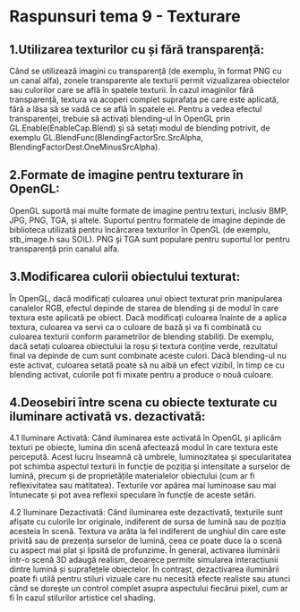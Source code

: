 ﻿# Raspunsuri tema 9 - Texturare


## 1.Utilizarea texturilor cu și fără transparență:
Când se utilizează imagini cu transparență (de exemplu, în format PNG cu un canal alfa),
zonele transparente ale texturii permit vizualizarea obiectelor sau culorilor care se află în spatele texturii.
În cazul imaginilor fără transparență, textura va acoperi complet suprafața pe care este aplicată,
fără a lăsa să se vadă ce se află în spatele ei.
Pentru a vedea efectul transparenței, trebuie să activați blending-ul în OpenGL prin GL.Enable(EnableCap.Blend)
și să setați modul de blending potrivit, de exemplu GL.BlendFunc(BlendingFactorSrc.SrcAlpha, BlendingFactorDest.OneMinusSrcAlpha).

## 2.Formate de imagine pentru texturare în OpenGL:
OpenGL suportă mai multe formate de imagine pentru texturi, inclusiv BMP, JPG, PNG, TGA, și altele.
Suportul pentru formatele de imagine depinde de biblioteca utilizată pentru încărcarea texturilor în OpenGL (de exemplu, stb_image.h sau SOIL).
PNG și TGA sunt populare pentru suportul lor pentru transparență prin canalul alfa.

## 3.Modificarea culorii obiectului texturat:
În OpenGL, dacă modificați culoarea unui obiect texturat prin manipularea canalelor RGB, efectul depinde 
de starea de blending și de modul în care textura este aplicată pe obiect. Dacă modificați culoarea înainte de a aplica textura, 
culoarea va servi ca o culoare de bază și va fi combinată cu culoarea texturii conform parametrilor de blending stabiliți.
De exemplu, dacă setați culoarea obiectului la roșu și textura conține verde, rezultatul final va depinde 
de cum sunt combinate aceste culori. Dacă blending-ul nu este activat, culoarea setată poate să nu aibă 
un efect vizibil, în timp ce cu blending activat, culorile pot fi mixate pentru a produce o nouă culoare.

## 4.Deosebiri între scena cu obiecte texturate cu iluminare activată vs. dezactivată:
4.1 Iluminare Activată: Când iluminarea este activată în OpenGL și aplicăm texturi pe obiecte, lumina din scenă 
afectează modul în care textura este percepută. Acest lucru înseamnă că umbrele, luminozitatea și 
specularitatea pot schimba aspectul texturii în funcție de poziția și intensitate
a surselor de lumină, precum și de proprietățile materialelor obiectului (cum ar fi reflexivitatea sau matitatea).
Texturile vor apărea mai luminoase sau mai întunecate și pot avea reflexii speculare în funcție de aceste setări.

4.2 Iluminare Dezactivată: Când iluminarea este dezactivată, texturile sunt afișate cu culorile lor originale,
indiferent de sursa de lumină sau de poziția acesteia în scenă. Textura va arăta la fel indiferent de unghiul
din care este privită sau de prezența surselor de lumină, ceea ce poate duce la o scenă cu aspect mai plat și 
lipsită de profunzime.
În general, activarea iluminării într-o scenă 3D adaugă realism, deoarece permite simularea interacțiunii dintre
lumină și suprafețele obiectelor. În contrast, dezactivarea iluminării poate fi utilă pentru stiluri vizuale care
nu necesită efecte realiste sau atunci când se dorește un control complet asupra aspectului fiecărui pixel, 
cum ar fi în cazul stilurilor artistice cel shading.
